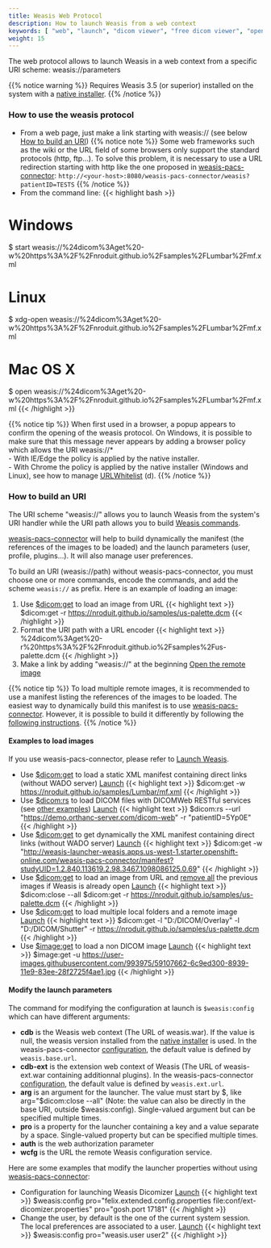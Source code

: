 ```yaml
---
title: Weasis Web Protocol
description: How to launch Weasis from a web context
keywords: [ "web", "launch", "dicom viewer", "free dicom viewer", "open source dicom viewer", "weasis dicom viewer",  "multi-platform dicom viewer", "dicom", "pacs", "pacs viewer" ]
weight: 15
---
```


The web protocol allows to launch Weasis in a web context from a specific URI scheme: weasis://parameters

{{% notice warning %}}
Requires Weasis 3.5 (or superior) installed on the system with a [native installer](../).
{{% /notice %}}

### How to use the weasis protocol

* From a web page, just make a link starting with weasis:// (see below [How to build an URI](#how-to-build-an-uri))
{{% notice note %}}
Some web frameworks such as the wiki or the URL field of some browsers only support the standard protocols (http, ftp...). To solve this problem, it is necessary to use a URL redirection starting with http like the one proposed in <a target="_blank" href="https://github.com/nroduit/weasis-pacs-connector">weasis-pacs-connector</a>: `http://<your-host>:8080/weasis-pacs-connector/weasis?patientID=TESTS`
{{% /notice %}}
* From the command line:
{{< highlight bash >}}
# Windows
$ start weasis://%24dicom%3Aget%20-w%20https%3A%2F%2Fnroduit.github.io%2Fsamples%2FLumbar%2Fmf.xml

# Linux
$ xdg-open weasis://%24dicom%3Aget%20-w%20https%3A%2F%2Fnroduit.github.io%2Fsamples%2FLumbar%2Fmf.xml

# Mac OS X
$ open weasis://%24dicom%3Aget%20-w%20https%3A%2F%2Fnroduit.github.io%2Fsamples%2FLumbar%2Fmf.xml
{{< /highlight >}}

{{% notice tip %}}
When first used in a browser, a popup appears to confirm the opening of the weasis protocol. On Windows, it is possible to make sure that this message never appears by adding a browser policy which allows the URI weasis://\*<br>- With IE/Edge the policy is applied by the native installer.<br>- With Chrome the policy is applied by the native installer (Windows and Linux), see how to manage <a target="_blank" href="https://support.google.com/chrome/a/answer/7532419?hl=en">URLWhitelist</a> (d).
{{% /notice %}}

### How to build an URI

The URI scheme "weasis://" allows you to launch Weasis from the system's URI handler while the URI path allows you to build [Weasis commands](../../basics/commands).

<a target="_blank" href="https://github.com/nroduit/weasis-pacs-connector#launch-weasis">weasis-pacs-connector</a> will help to build dynamically the manifest (the references of the images to be loaded) and the launch parameters (user, profile, plugins...). It will also manage user preferences.

To build an URI (weasis://path) without weasis-pacs-connector, you must choose one or more commands, encode the commands, and add the scheme `weasis://` as prefix. Here is an example of loading an image:

1. Use [$dicom:get](../../basics/commands/#dicom-get) to load an image from URL
{{< highlight text >}}
$dicom:get -r https://nroduit.github.io/samples/us-palette.dcm
{{< /highlight >}}
2. Format the URI path with a URL encoder
{{< highlight text >}}
%24dicom%3Aget%20-r%20https%3A%2F%2Fnroduit.github.io%2Fsamples%2Fus-palette.dcm
{{< /highlight >}}
3. Make a link by adding "weasis://" at the beginning
<a  href="weasis://%24dicom%3Aget%20-r%20https%3A%2F%2Fnroduit.github.io%2Fsamples%2Fus-palette.dcm" class="btn btn-default">Open the remote image</a>

{{% notice tip %}}
To load multiple remote images, it is recommended to use a manifest listing the references of the images to be loaded. The easiest way to dynamically build this manifest is to use <a target="_blank" href="https://github.com/nroduit/weasis-pacs-connector">weasis-pacs-connector</a>. However, it is possible to build it differently by following the [following instructions](../../basics/customize/integration/#build-an-xml-manifest).
{{% /notice %}}

#### Examples to load images

If you use weasis-pacs-connector, please refer to <a target="_blank" href="https://github.com/nroduit/weasis-pacs-connector#launch-weasis">Launch Weasis</a>.

* Use [$dicom:get](../../basics/commands/#dicom-get) to load a static XML manifest containing direct links (without WADO server) <a  href="weasis://%24dicom%3Aget%20-w%20https%3A%2F%2Fnroduit.github.io%2Fsamples%2FLumbar%2Fmf.xml" class="btn btn-default">Launch</a>
{{< highlight text >}}
$dicom:get -w https://nroduit.github.io/samples/Lumbar/mf.xml
{{< /highlight >}}
* Use [$dicom:rs](../../basics/commands/#dicom-rs) to load DICOM files with DICOMWeb RESTful services (see [other examples](../../basics/customize/integration/#download-directly-with-dicomweb-restful-services)) <a  href="weasis://%24dicom%3Ars%20--url%20%22https%3A%2F%2Fdemo.orthanc-server.com%2Fdicom-web%22%20-r%20%22patientID%3D5Yp0E%22%20--accept-ext%3D%22%3B%22" class="btn btn-default">Launch</a>
{{< highlight text >}}
$dicom:rs --url "https://demo.orthanc-server.com/dicom-web" -r "patientID=5Yp0E"
{{< /highlight >}}
* Use [$dicom:get](../../basics/commands/#dicom-get) to get dynamically the XML manifest containing direct links (without WADO server) <a  href="weasis://%24dicom%3Aget%20-w%20%22http%3A%2F%2Fweasis-launcher-weasis.apps.us-west-1.starter.openshift-online.com%2Fweasis-pacs-connector%2Fmanifest%3FstudyUID%3D1.2.840.113619.2.98.3467.1098086125.0.69%22" class="btn btn-default">Launch</a>
{{< highlight text >}}
$dicom:get -w "http://weasis-launcher-weasis.apps.us-west-1.starter.openshift-online.com/weasis-pacs-connector/manifest?studyUID=1.2.840.113619.2.98.3467.1098086125.0.69"
{{< /highlight >}}
* Use [$dicom:get](../../basics/commands/#dicom-get) to load an image from URL and [remove all](../../basics/commands/#dicom-close) the previous images if Weasis is already open <a  href="weasis://%24dicom%3Aclose%20--all%20%24dicom%3Aget%20-r%20https%3A%2F%2Fnroduit.github.io%2Fsamples%2Fus-palette.dcm" class="btn btn-default">Launch</a>
{{< highlight text >}}
$dicom:close --all $dicom:get -r https://nroduit.github.io/samples/us-palette.dcm
{{< /highlight >}}
* Use [$dicom:get](../../basics/commands/#dicom-get) to load multiple local folders and a remote image <a  href="weasis://%24dicom%3Aget%20-l%20%22D%3A%2FDICOM%2FOverlay%22%20-l%20%22D%3A%2FDICOM%2FShutter%22%20-r%20https%3A%2F%2Fnroduit.github.io%2Fsamples%2Fus-palette.dcm" class="btn btn-default">Launch</a>
{{< highlight text >}}
$dicom:get -l "D:/DICOM/Overlay" -l "D:/DICOM/Shutter" -r https://nroduit.github.io/samples/us-palette.dcm
{{< /highlight >}}
* Use [$image:get](../../basics/commands/#image-get) to load a non DICOM image <a  href="weasis://%24image%3Aget%20-u%20https%3A%2F%2Fuser-images.githubusercontent.com%2F993975%2F59107662-6c9ed300-8939-11e9-83ee-28f2725f4ae1.jpg" class="btn btn-default">Launch</a>
{{< highlight text >}}
$image:get -u https://user-images.githubusercontent.com/993975/59107662-6c9ed300-8939-11e9-83ee-28f2725f4ae1.jpg
{{< /highlight >}}

#### Modify the launch parameters

The command for modifying the configuration at launch is `$weasis:config` which can have different arguments:

* **cdb** is the Weasis web context (The URL of weasis.war). If the value is null, the weasis version installed from the [native installer](../) is used. In the weasis-pacs-connector <a target="_blank" href="https://github.com/nroduit/weasis-pacs-connector/blob/master/src/main/resources/weasis-pacs-connector.properties">configuration</a>, the default value is defined by `weasis.base.url`.
* **cdb-ext** is the extension web context of Weasis (The URL of weasis-ext.war containing additionnal plugins). In the weasis-pacs-connector <a target="_blank" href="https://github.com/nroduit/weasis-pacs-connector/blob/master/src/main/resources/weasis-pacs-connector.properties">configuration</a>, the default value is defined by `weasis.ext.url`.
* **arg** is an argument for the launcher. The value must start by $, like arg="$dicom:close --all" (Note: the value can also be directly in the base URI, outside $weasis:config). Single-valued argument but can be specified multiple times.
* **pro** is a property for the launcher containing a key and a value separate by a space. Single-valued property but can be specified multiple times.
* **auth** is the web authorization parameter
* **wcfg** is the URL the remote Weasis configuration service.

Here are some examples that modify the launcher properties without using <a target="_blank" href="https://github.com/nroduit/weasis-pacs-connector#launch-weasis">weasis-pacs-connector</a>:

* Configuration for launching Weasis Dicomizer <a  href="weasis://%24weasis%3Aconfig%20pro%3D%22felix.extended.config.properties%20file%3Aconf%2Fext-dicomizer.properties%22%20pro%3D%22gosh.port%2017181%22" class="btn btn-default">Launch</a>
{{< highlight text >}}
$weasis:config pro="felix.extended.config.properties file:conf/ext-dicomizer.properties" pro="gosh.port 17181"
{{< /highlight >}}
* Change the user, by default is the one of the current system session. The local preferences are associated to a user. <a  href="weasis://%24weasis%3Aconfig%20pro%3D%22weasis.user%20user2%22" class="btn btn-default">Launch</a>
{{< highlight text >}}
$weasis:config pro="weasis.user user2"
{{< /highlight >}}
